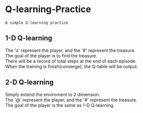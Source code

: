 # Q-learning-Practice
`A simple Q learning practice`
## 1-D Q-learning
The 'o' represent the player, and the '#' represent the treasure.  
The goal of the player is to find the treasure.  
There will be a record of total steps at the end of each episode.  
When the training is finish(converge), the Q-table will be output.  

## 2-D Q-learning
Simply extend the enviroment to 2 dimension.  
The '@' represent the player, and the '#' represent the treasure.  
The goal of the player is the same as 1-D Q-learning.  
